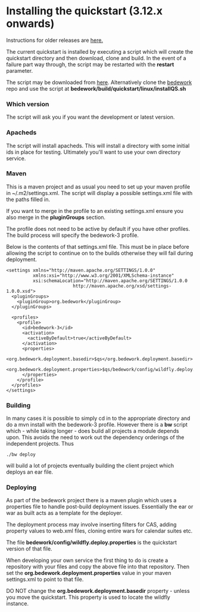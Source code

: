 # Installing the quickstart (3.12.x onwards)

Instructions for older releases are [here.](installing-old.md)

The current quickstart is installed by executing a script which will create the quickstart directory and then download, clone and build. In the event of a failure part way through, the script may be restarted with the **restart** parameter.

The script may be downloaded from [here](https://github.com/Bedework/bedework/raw/master/build/quickstart/linux/installQS.sh). Alternatively clone the [bedework](https://github.com/Bedework/bedework.git) repo and use the script at **bedework/build/quickstart/linux/installQS.sh**

### Which version
The script will ask you if you want the development or latest version.

### Apacheds
The script will install apacheds. This will install a directory with some initial ids in place for testing. Ultimately you'll want to use your own directory service.

### Maven
This is a maven project and as usual you need to set up your maven profile in ~/.m2/settings.xml. The script will display a possible settings.xml file with the paths filled in.

If you want to merge in the profile to an existing settings.xml ensure you also merge in the **pluginGroups** section.

The profile does not need to be active by default if you have other profiles. The build process will specify the bedework-3 profile.

Below is the contents of that settings.xml file. This must be in place before allowing the script to continue on to the builds otherwise they will fail during deployment.

```
<settings xmlns="http://maven.apache.org/SETTINGS/1.0.0"
          xmlns:xsi="http://www.w3.org/2001/XMLSchema-instance"
          xsi:schemaLocation="http://maven.apache.org/SETTINGS/1.0.0
                         http://maven.apache.org/xsd/settings-1.0.0.xsd">
  <pluginGroups>
    <pluginGroup>org.bedework</pluginGroup>
  </pluginGroups>

  <profiles>
    <profile>
      <id>bedework-3</id>
      <activation>
        <activeByDefault>true</activeByDefault>
      </activation>
      <properties>
        <org.bedework.deployment.basedir>$qs</org.bedework.deployment.basedir>
        <org.bedework.deployment.properties>$qs/bedework/config/wildfly.deploy.properties</org.bedework.deployment.properties>
      </properties>
    </profile>
  </profiles>
</settings>

```
 
### Building
In many cases it is possible to simply cd in to the appropriate directory and do a mvn install with the bedework-3 profile. However there is a **bw** script which - while taking longer - does build all projects a module depends upon. This avoids the need to work out the dependency orderings of the independent projects. Thus

```./bw deploy```

will build a lot of projects eventually building the client project which deploys an ear file.

### Deploying
As part of the bedework project there is a maven plugin which uses a properties file to handle post-build deployment issues. Essentially the ear or war as built acts as a template for the deployer.

The deployment process may involve inserting filters for CAS, adding property values to web.xml files, cloning entire wars for calendar suites etc.

The file **bedework/config/wildfly.deploy.properties** is the quickstart version of that file.

When developing your own service the first thing to do is create a repository with your files and copy the above file into that repository. Then set the **org.bedework.deployment.properties** value in your maven settings.xml to point to that file.

DO NOT change the **org.bedework.deployment.basedir** property - unless you move the quickstart. This property is used to locate the wildfly instance.
